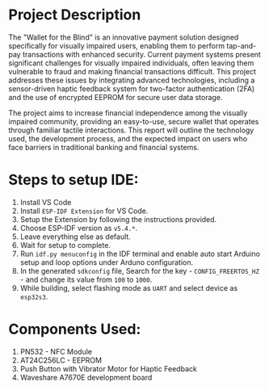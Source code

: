 # Project Description

The "Wallet for the Blind" is an innovative payment solution designed specifically for visually impaired users, enabling them to perform tap-and-pay transactions with enhanced security. Current payment systems present significant challenges for visually impaired individuals, often leaving them vulnerable to fraud and making financial transactions difficult. This project addresses these issues by integrating advanced technologies, including a sensor-driven haptic feedback system for two-factor authentication (2FA) and the use of encrypted EEPROM for secure user data storage.

The project aims to increase financial independence among the visually impaired community, providing an easy-to-use, secure wallet that operates through familiar tactile interactions. This report will outline the technology used, the development process, and the expected impact on users who face barriers in traditional banking and financial systems.

# Steps to setup IDE:

1. Install VS Code
2. Install `ESP-IDF Extension` for VS Code.
3. Setup the Extension by following the instructions provided.
4. Choose ESP-IDF version as `v5.4.*`.
5. Leave everything else as default.
6. Wait for setup to complete.
7. Run `idf.py menuconfig` in the IDF terminal and enable auto start Arduino setup and loop options under Arduno configuration.
8. In the generated `sdkconfig` file, Search for the key - `CONFIG_FREERTOS_HZ` - and change its value from `100` to `1000`.
9. While building, select flashing mode as `UART` and select device as `esp32s3`.

# Components Used:

1. PN532 - NFC Module
2. AT24C256LC - EEPROM
3. Push Button with Vibrator Motor for Haptic Feedback
4. Waveshare A7670E development board
